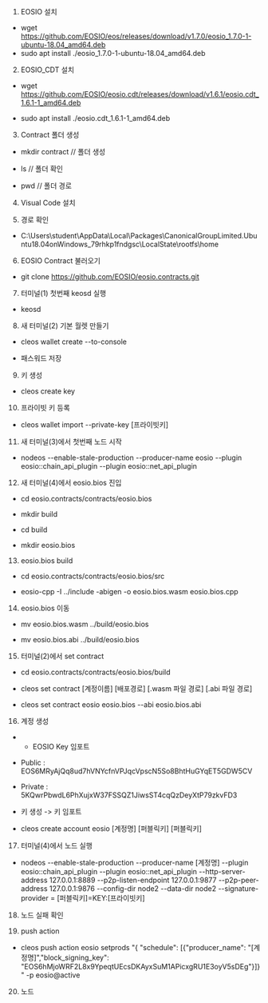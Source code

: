 1. EOSIO 설치

- wget https://github.com/EOSIO/eos/releases/download/v1.7.0/eosio_1.7.0-1-ubuntu-18.04_amd64.deb
- sudo apt install ./eosio_1.7.0-1-ubuntu-18.04_amd64.deb

2. EOSIO_CDT 설치

- wget https://github.com/EOSIO/eosio.cdt/releases/download/v1.6.1/eosio.cdt_1.6.1-1_amd64.deb

- sudo apt install ./eosio.cdt_1.6.1-1_amd64.deb

3. Contract 폴더 생성

- mkdir contract // 폴더 생성

- ls // 폴더 확인

- pwd // 폴더 경로

4. Visual Code 설치

5. 경로 확인

- C:\Users\student\AppData\Local\Packages\CanonicalGroupLimited.Ubuntu18.04onWindows_79rhkp1fndgsc\LocalState\rootfs\home

6. EOSIO Contract 불러오기

- git clone https://github.com/EOSIO/eosio.contracts.git

7. 터미널(1) 첫번째 keosd 실행

- keosd

8. 새 터미널(2) 기본 월렛 만들기

- cleos wallet create --to-console

- 패스워드 저장

9. 키 생성

- cleos create key

10. 프라이빗 키 등록

- cleos wallet import --private-key [프라이빗키]

11. 새 터미널(3)에서 첫번째 노드 시작

- nodeos --enable-stale-production --producer-name eosio --plugin eosio::chain_api_plugin --plugin eosio::net_api_plugin

12. 새 터미널(4)에서 eosio.bios 진입

- cd eosio.contracts/contracts/eosio.bios

- mkdir build

- cd build

- mkdir eosio.bios

13. eosio.bios build

- cd eosio.contracts/contracts/eosio.bios/src

- eosio-cpp -I ../include -abigen -o eosio.bios.wasm eosio.bios.cpp

14. eosio.bios 이동

- mv eosio.bios.wasm ../build/eosio.bios

- mv eosio.bios.abi ../build/eosio.bios

15. 터미널(2)에서 set contract

- cd eosio.contracts/contracts/eosio.bios/build

- cleos set contract [계정이름] [배포경로] [.wasm 파일 경로] [.abi 파일 경로]
- cleos set contract eosio eosio.bios --abi eosio.bios.abi

16. 계정 생성

- * EOSIO Key 임포트

- Public : EOS6MRyAjQq8ud7hVNYcfnVPJqcVpscN5So8BhtHuGYqET5GDW5CV
- Private : 5KQwrPbwdL6PhXujxW37FSSQZ1JiwsST4cqQzDeyXtP79zkvFD3

- 키 생성 -> 키 임포트

- cleos create account eosio [계정명] [퍼블릭키] [퍼블릭키]

17. 터미널(4)에서 노드 실행

- nodeos --enable-stale-production --producer-name [계정명] --plugin eosio::chain_api_plugin --plugin eosio::net_api_plugin --http-server-address 127.0.0.1:8889 --p2p-listen-endpoint 127.0.0.1:9877 --p2p-peer-address 127.0.0.1:9876 --config-dir node2 --data-dir node2 --signature-provider =  [퍼블릭키]=KEY:[프라이빗키]

18. 노드 실패 확인

19. push action

- cleos push action eosio setprods "{ \"schedule\": [{\"producer_name\": \"[계정명]\",\"block_signing_key\": \"EOS6hMjoWRF2L8x9YpeqtUEcsDKAyxSuM1APicxgRU1E3oyV5sDEg\"}]}" -p eosio@active

20. 노드 
